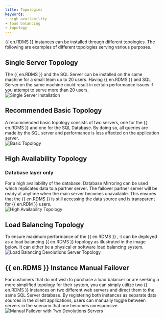 ```yaml
---
title: Topologies
keywords:
- high availability
- load balancing
- topology
---
```

{{ en.RDMS }} instances can be installed through different topologies. The following are examples of different topologies serving various purposes.  

## Single Server Topology

The {{ en.RDMS }} and the SQL Server can be installed on the same machine for a small team up to 20 users. Having {{ en.RDMS }} and SQL Server on the same machine could result in certain performance issues if you attempt to serve more than 20 users.  
![Single Server Installation](https://webdevolutions.azureedge.net/docs/en/server/RecommendedTopology-1.png)

## Recommended Basic Topology

A recommended basic topology consists of two servers, one for the {{ en.RDMS }} and one for the SQL Database. By doing so, all queries are made by the SQL server and performance is less affected on the application server.  
![Basic Topology](https://webdevolutions.azureedge.net/docs/en/server/RecommendedTopology-2.png)

## High Availability Topology

### Database layer only

For a high availability of the database, Database Mirroring can be used which replicates data to a partner server. The failover partner server will be ready at anytime when the main server becomes unavailable. This ensures that the {{ en.RDMS }} is still accessing the data source and is transparent for {{ en.RDM }} users.  
![High Availability Topology](https://webdevolutions.azureedge.net/docs/en/server/RecommendedTopology-3.png)

## Load Balancing Topology

To ensure maximum performance of the {{ en.RDMS }} , it can be deployed as a load balancing {{ en.RDMS }} topology as illustrated in the image below. It can either be a physical or software load balancing system.  
![Load Balancing Devolutions Server Topology](https://webdevolutions.azureedge.net/docs/en/server/RecommendedTopology-4.png)

## {{ en.RDMS }} Instance Manual Failover

For customers that do not wish to purchase a load balancer or are seeking a more simplified topology for their system, you can simply utilize two {{ en.RDMS }} instances on two different web servers and direct them to the same SQL Server database. By registering both instances as separate data sources in the client applications, users can manually toggle between servers in the scenario that one becomes unresponsive.  
![Manual Failover with Two Devolutions Servers](https://webdevolutions.azureedge.net/docs/en/server/RecommendedTopology-5.png)
